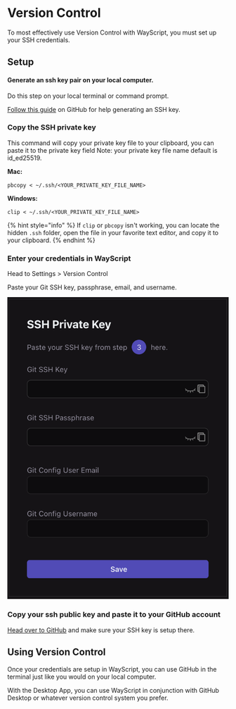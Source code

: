 # Version Control

To most effectively use Version Control with WayScript, you must set up your SSH credentials.

## Setup

#### **Generate an ssh key pair on your local computer.**

Do this step on your local terminal or command prompt.

[Follow this guide](https://docs.github.com/en/authentication/connecting-to-github-with-ssh/generating-a-new-ssh-key-and-adding-it-to-the-ssh-agent#generating-a-new-ssh-key) on GitHub for help generating an SSH key.

### Copy the SSH private key

This command will copy your private key file to your clipboard, you can paste it to the private key field Note: your private key file name default is id\_ed25519.

**Mac:**

```
pbcopy < ~/.ssh/<YOUR_PRIVATE_KEY_FILE_NAME> 
```

**Windows:**

```
clip < ~/.ssh/<YOUR_PRIVATE_KEY_FILE_NAME> 
```

{% hint style="info" %}
If `clip` or `pbcopy` isn't working, you can locate the hidden `.ssh` folder, open the file in your favorite text editor, and copy it to your clipboard.
{% endhint %}

### Enter your credentials in WayScript

Head to Settings > Version Control

Paste your Git SSH key, passphrase, email, and username.

![](<../../.gitbook/assets/Screen Shot 2022-09-20 at 1.17.33 PM.png>)

### Copy your ssh public key and paste it to your GitHub account

[Head over to GitHub](https://docs.github.com/en/authentication/connecting-to-github-with-ssh/testing-your-ssh-connection) and make sure your SSH key is setup there.

## Using Version Control

Once your credentials are setup in WayScript, you can use GitHub in the terminal just like you would on your local computer.

With the Desktop App, you can use WayScript in conjunction with GitHub Desktop or whatever version control system you prefer.
